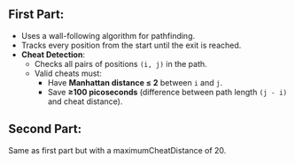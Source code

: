 ## First Part:

- Uses a wall-following algorithm for pathfinding.
- Tracks every position from the start until the exit is reached.
- **Cheat Detection**:  
   - Checks all pairs of positions `(i, j)` in the path.  
   - Valid cheats must:  
     - Have **Manhattan distance ≤ 2** between `i` and `j`.  
     - Save **≥100 picoseconds** (difference between path length `(j - i)` and cheat distance).  

## Second Part:

Same as first part but with a maximumCheatDistance of 20.
